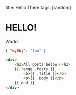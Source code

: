 title: Hello There
tags: [random]


<!-- -->

# HELLO!

World.


```json
{ "myObj": "foo" }
```

```html
<div>
    <h1>All posts below:</h1>
    {{ range .Posts }}
        <b>{{ .Title }}</b>
        <p>{{ .Body }}</p>
    {{ end }}
</div>
```

